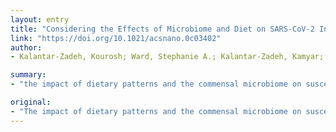 ```yaml
---
layout: entry
title: "Considering the Effects of Microbiome and Diet on SARS-CoV-2 Infection: Nanotechnology Roles"
link: "https://doi.org/10.1021/acsnano.0c03402"
author:
- Kalantar-Zadeh, Kourosh; Ward, Stephanie A.; Kalantar-Zadeh, Kamyar; El-Omar, Emad M.

summary:
- "the impact of dietary patterns and the commensal microbiome on susceptibility to and severity of infection with severe acute respiratory syndrome coronavirus 2 virus has been ignored to date. The mitigating role of nanotechnology with relation to impact of SARS-CoV-2 virus is highlighted. We present a rationale for an urgent need to investigate this possible impact and therapeutic options for COVID-19 based on dietary changes."

original:
- "The impact of dietary patterns and the commensal microbiome on susceptibility to and severity of infection with severe acute respiratory syndrome coronavirus 2 (SARS-CoV-2) virus has been largely ignored to date. In this Perspective, we present a rationale for an urgent need to investigate this possible impact and therapeutic options for COVID-19 based on dietary and microbiome modifications. The mitigating role of nanotechnology with relation to the impact of SARS-CoV-2 virus is highlighted."
---
```


